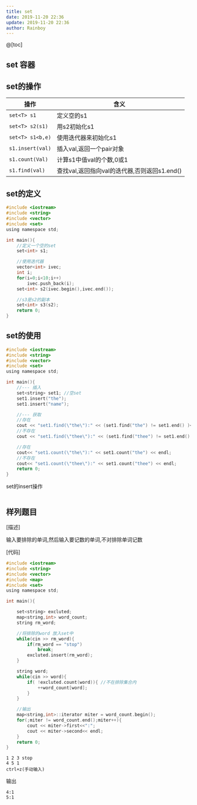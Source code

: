 ```yaml
---
title: set
date: 2019-11-20 22:36
update: 2019-11-20 22:36
author: Rainboy
---
```



@[toc]

## set 容器

## set的操作

| 操作             | 含义                                         |
|------------------|----------------------------------------------|
| `set<T> s1`      | 定义空的s1                                   |
| `set<T> s2(s1)`  | 用s2初始化s1                                 |
| `set<T> s1<b,e)` | 使用迭代器来初始化s1                         |
| `s1.insert(val)` | 插入val,返回一个pair对象                     |
| `s1.count(Val)`  | 计算s1中值val的个数,0或1                     |
| `s1.find(val)`   | 查找val,返回指向val的迭代器,否则返回s1.end() |

## set的定义

```c
#include <iostream>
#include <string>
#include <vector>
#include <set>
using namespace std;

int main(){
    //定义一个空的set
    set<int> s1;

    //使用迭代器
    vector<int> ivec;
    int i;
    for(i=0;i<10;i++)
        ivec.push_back(i);
    set<int> s2(ivec.begin(),ivec.end());

    //s3是s2的副本
    set<int> s3(s2);
    return 0;
}
```

## set的使用

```c
#include <iostream>
#include <string>
#include <vector>
#include <set>
using namespace std;

int main(){
    //--- 插入
    set<string> set1; //空set
    set1.insert("the");
    set1.insert("name");

    //--- 获取
    //存在
    cout << "set1.find(\"the\"):" << (set1.find("the") != set1.end() )<< endl; 
    //不存在
    cout << "set1.find(\"thee\"):" << (set1.find("thee") != set1.end() )<< endl;

    //存在
    cout<< "set1.count(\"the\"):" << set1.count("the") << endl;
    //不存在
    cout<< "set1.count(\"thee\"):" << set1.count("thee") << endl;
    return 0;
}
```

set的insert操作

```c
```


## 样列题目

[描述]

输入要排除的单词,然后输入要记数的单词,不对排除单词记数


[代码]

```c
#include <iostream>
#include <string>
#include <vector>
#include <map>
#include <set>
using namespace std;

int main(){

    set<string> excluted;
    map<string,int> word_count;
    string rm_word;

    //将排除的word 放入set中
    while(cin >> rm_word){
        if(rm_word == "stop")
            break;
        excluted.insert(rm_word);
    }

    string word;
    while(cin >> word){
        if( !excluted.count(word)){ //不在排除集合内
            ++word_count[word];
        }
    }

    //输出
    map<string,int>::iterator miter = word_count.begin();
    for(;miter != word_count.end();miter++){
        cout << miter->first<<":";
        cout << miter->second<< endl;
    }
    return 0;
}
```

```
1 2 3 stop
4 5 1
ctrl+z(手动输入)
```

输出

```
4:1
5:1
```

